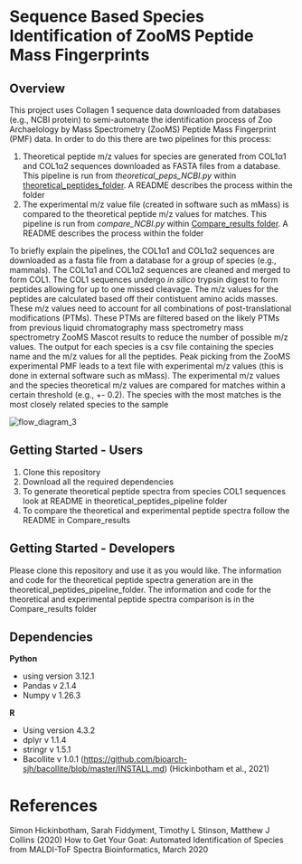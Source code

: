 # Sequence Based Species Identification of ZooMS Peptide Mass Fingerprints 

## Overview
This project uses Collagen 1 sequence data downloaded from databases (e.g., NCBI protein) to semi-automate the identification process of Zoo Archaelology by Mass Spectrometry (ZooMS) Peptide Mass Fingerprint (PMF) data. In order to do this there are two pipelines for this process:
1. Theoretical peptide m/z values for species are generated from COL1α1 and COL1α2 sequences downloaded as FASTA files from a database. This pipeline is run from *theoretical_peps_NCBI.py* within [theoretical_peptides_folder](https://github.com/TobyL98/RP1_m-z_speciesidentify/tree/main/theoretical_peptides_pipeline). A README describes the process within the folder
2. The experimental m/z value file (created in software such as mMass) is compared to the theoretical peptide m/z values for matches. This pipeline is run from *compare_NCBI.py* within [Compare_results folder](https://github.com/TobyL98/RP1_m-z_speciesidentify/tree/main/Compare_results). A README describes the process within the folder

To briefly explain the pipelines, the COL1α1 and COL1α2 sequences are downloaded as a fasta file from a database for a group of species (e.g., mammals). The COL1α1 and COL1α2 sequences are cleaned and merged to form COL1. The COL1 sequences undergo *in silico* trypsin digest to form peptides allowing for up to one missed cleavage. The m/z values for the peptides are calculated based off their contistuent amino acids masses. These m/z values need to account for all combinations of post-translational modifications (PTMs). These PTMs are filtered based on the likely PTMs from previous liquid chromatography mass spectrometry mass spectrometry ZooMS Mascot results to reduce the number of possible m/z values. The output for each species is a csv file containing the species name and the m/z values for all the peptides. Peak picking from the ZooMS experimental PMF leads to a text file with experimental m/z values (this is done in external software such as mMass). The experimental m/z values and the species theoretical m/z values are compared for matches within a certain threshold (e.g., +- 0.2). The species with the most matches is the most closely related species to the sample



![flow_diagram_3](https://github.com/TobyL98/RP1_m-z_speciesidentify/assets/158182593/fe4de66b-4cf2-497b-b4f6-657ec5526320)

## Getting Started - Users
1. Clone this repository
2. Download all the required dependencies
3. To generate theoretical peptide spectra from species COL1 sequences look at README in theoretical_peptides_pipeline folder
4. To compare the theoretical and experimental peptide spectra follow the README in Compare_results

## Getting Started - Developers
Please clone this repository and use it as you would like. The information and code for the theoretical peptide spectra generation are in the theoretical_peptides_pipeline_folder. 
The information and code for the theoretical and experimental peptide spectra comparison is in the Compare_results folder

## Dependencies
**Python**
- using version 3.12.1
- Pandas v 2.1.4
- Numpy v 1.26.3

**R**
- Using version 4.3.2
- dplyr v 1.1.4
- stringr v 1.5.1
- Bacollite v 1.0.1 (https://github.com/bioarch-sjh/bacollite/blob/master/INSTALL.md) (Hickinbotham et al., 2021)

# References

Simon Hickinbotham, Sarah Fiddyment, Timothy L Stinson, Matthew J Collins (2020) How to Get Your Goat: Automated Identification of Species from MALDI-ToF Spectra Bioinformatics, March 2020


